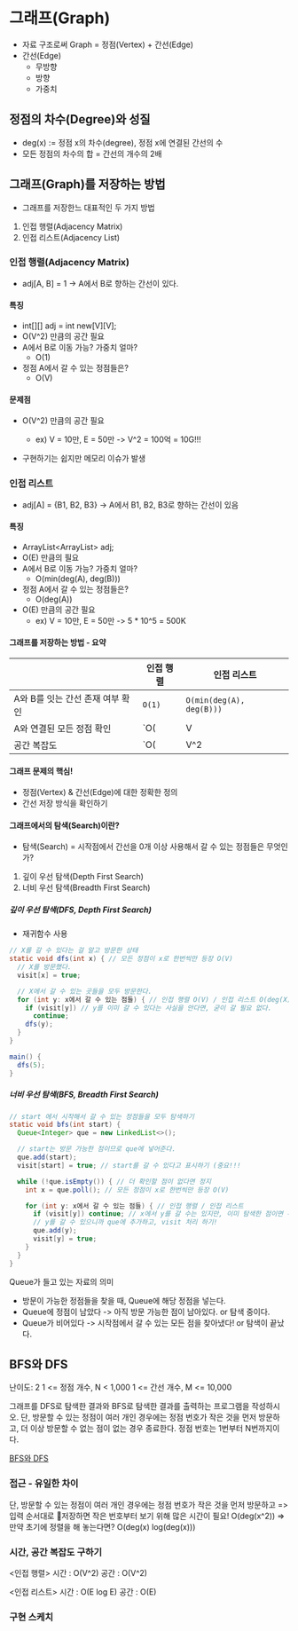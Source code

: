 # 그래프(Graph)

- 자료 구조로써 Graph = 정점(Vertex) + 간선(Edge)
- 간선(Edge)
  - 무방향
  - 방향
  - 가중치

## 정점의 차수(Degree)와 성질

- deg(x) := 정점 x의 차수(degree), 정점 x에 연결된 간선의 수
- 모든 정점의 차수의 합 = 간선의 개수의 2배

## 그래프(Graph)를 저장하는 방법

- 그래프를 저장한느 대표적인 두 가지 방법

1. 인접 행렬(Adjacency Matrix)
2. 인접 리스트(Adjacency List)

### 인접 행렬(Adjacency Matrix)

- adj[A, B] = 1 -> A에서 B로 향하는 간선이 있다.

#### 특징

- int[][] adj = int new[V][V];
- O(V^2) 만큼의 공간 필요
- A에서 B로 이동 가능? 가중치 얼마?
  - O(1)
- 정점 A에서 갈 수 있는 정점들은?
  - O(V)

#### 문제점

- O(V^2) 만큼의 공간 필요
  - ex) V = 10만, E = 50만
    -> V^2 = 100억 = 10G!!!

- 구현하기는 쉽지만 메모리 이슈가 발생

### 인접 리스트

- adj[A] = {B1, B2, B3} -> A에서 B1, B2, B3로 향하는 간선이 있음

#### 특징

- ArrayList<ArrayList<Integer>> adj;
- O(E) 만큼의 필요
- A에서 B로 이동 가능? 가중치 얼마?
  - O(min(deg(A), deg(B)))
- 정점 A에서 갈 수 있는 정점들은?
  - O(deg(A))
- O(E) 만큼의 공간 필요
  - ex) V = 10만, E = 50만
    -> 5 * 10^5 = 500K

#### 그래프를 저장하는 방법 - 요약

|                         |인접 행렬|인접 리스트|
|-------------------------|---------|-----------------------|
|A와 B를 잇는 간선 존재 여부 확인|`O(1)`|`O(min(deg(A), deg(B)))`|
|A와 연결된 모든 정점 확인     |`O(|V|)`|`O(deg(A))`             |
|공간 복잡도                |`O(|V^2|)`| `O(|E|)`             |

#### 그래프 문제의 핵심!

- 정점(Vertex) & 간선(Edge)에 대한 정확한 정의
- 간선 저장 방식을 확인하기

#### 그래프에서의 탐색(Search)이란?

- 탐색(Search) = 시작점에서 간선을 0개 이상 사용해서 갈 수 있는 정점들은 무엇인가?

1. 깊이 우선 탐색(Depth First Search)
2. 너비 우선 탐색(Breadth First Search)

##### 깊이 우선 탐색(DFS, Depth First Search)

- 재귀함수 사용
```java
// X를 갈 수 있다는 걸 알고 방문한 상태
static void dfs(int x) { // 모든 정점이 x로 한번씩만 등장 O(V)
  // X를 방문했다.
  visit[x] = true;

  // X에서 갈 수 있는 곳들을 모두 방문한다.
  for (int y: x에서 갈 수 있는 점들) { // 인접 행렬 O(V) / 인접 리스트 O(deg(X))
    if (visit[y]) // y를 이미 갈 수 있다는 사실을 안다면, 굳이 갈 필요 없다.
      continue;
    dfs(y);
  }
}

main() {
  dfs(5);
}
```

##### 너비 우선 탐색(BFS, Breadth First Search)

```java
// start 에서 시작해서 갈 수 있는 정점들을 모두 탐색하기
static void bfs(int start) {
  Queue<Integer> que = new LinkedList<>();

  // start는 방문 가능한 점이므로 que에 넣어준다.
  que.add(start);
  visit[start] = true; // start를 갈 수 있다고 표시하기 (중요!!!

  while (!que.isEmpty()) { // 더 확인할 점이 없다면 정지
    int x = que.poll(); // 모든 정점이 x로 한번씩만 등장 O(V)

    for (int y: x에서 갈 수 있는 점들) { // 인접 행렬 / 인접 리스트
      if (visit[y]) continue; // x에서 y를 갈 수는 있지만, 이미 탐색한 점이면 무시
      // y를 갈 수 있으니까 que에 추가하고, visit 처리 하기!
      que.add(y);
      visit[y] = true;
    }
  }
}
```

Queue가 들고 있는 자료의 의미
  - 방문이 가능한 정점들을 찾을 때, Queue에 해당 정점을 넣는다.
  - Queue에 정점이 남았다 -> 아직 방문 가능한 점이 남아있다. or 탐색 중이다.
  - Queue가 비어있다 -> 시작점에서 갈 수 있는 모든 점을 찾아냈다! or 탐색이 끝났다.

## BFS와 DFS

난이도: 2
1 <= 정점 개수, N < 1,000
1 <= 간선 개수, M <= 10,000

그래프를 DFS로 탐색한 결과와 BFS로 탐색한 결과를 출력하는 프로그램을 작성하시오.
단, 방문할 수 있는 정점이 여러 개인 경우에는 정점 번호가 작은 것을 먼저 방문하고, 더 이상 방문할 수 없는 점이 없는 경우 종료한다.
정점 번호는 1번부터 N번까지이다.

[BFS와 DFS](https://www.acmicpc.net/problem/1260)

### 접근 - 유일한 차이

단, 방문할 수 있는 정점이 여러 개인 경우에는 정점 번호가 작은 것을 먼저 방문하고
=> 입력 순서대로 저장하면 작은 번호부터 보기 위해 많은 시간이 필요!
  O(deg(x^2))
=> 만약 초기에 정렬을 해 놓는다면?
  O(deg(x) log(deg(x)))

### 시간, 공간 복잡도 구하기

<인접 행렬>
시간 : O(V^2)
공간 : O(V^2)

<인접 리스트>
시간 : O(E log E)
공간 : O(E)

### 구현 스케치
